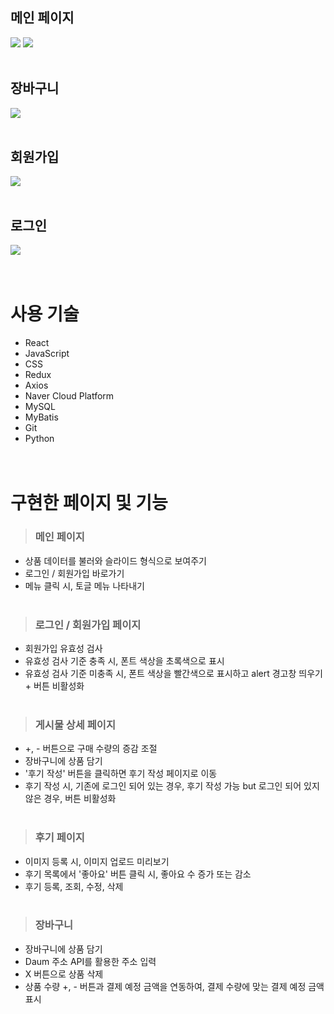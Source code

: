 ## 메인 페이지
<img src="https://github.com/dodam24/Market-kurly-clone/assets/121652059/0a9c6c50-3d2f-47f2-b520-fc634c643639">
<img src="https://github.com/dodam24/Market-kurly-clone/assets/121652059/dad403ec-b11d-493f-a856-f87ac96f22d4">
<br><br>

## 장바구니
<img src="https://github.com/dodam24/Market-kurly-clone/assets/121652059/512e37d5-e47e-45d4-8265-78767dc6c52c">
<br><br>

## 회원가입
<img src="https://github.com/dodam24/Market-kurly-clone/assets/121652059/d5cdf8ee-4a84-49b5-87e9-6b36a0c18c6a">
<br><br>

## 로그인
<img src="https://github.com/dodam24/Market-kurly-clone/assets/121652059/fd4df019-0540-48e6-8c74-6c987d33a138">
<br><br><br>

# 사용 기술
- React
- JavaScript
- CSS
- Redux
- Axios
- Naver Cloud Platform
- MySQL
- MyBatis
- Git
- Python
<br><br><br>

# 구현한 페이지 및 기능

> ### 메인 페이지
- 상품 데이터를 불러와 슬라이드 형식으로 보여주기
- 로그인 / 회원가입 바로가기
- 메뉴 클릭 시, 토글 메뉴 나타내기
<br><br>

> ### 로그인 / 회원가입 페이지
- 회원가입 유효성 검사
- 유효성 검사 기준 충족 시, 폰트 색상을 초록색으로 표시
- 유효성 검사 기준 미충족 시, 폰트 색상을 빨간색으로 표시하고 alert 경고창 띄우기 + 버튼 비활성화
<br><br>

> ### 게시물 상세 페이지
- +, - 버튼으로 구매 수량의 증감 조절
- 장바구니에 상품 담기
- '후기 작성' 버튼을 클릭하면 후기 작성 페이지로 이동
- 후기 작성 시, 기존에 로그인 되어 있는 경우, 후기 작성 가능 but 로그인 되어 있지 않은 경우, 버튼 비활성화
<br><br>

> ### 후기 페이지
- 이미지 등록 시, 이미지 업로드 미리보기
- 후기 목록에서 '좋아요' 버튼 클릭 시, 좋아요 수 증가 또는 감소
- 후기 등록, 조회, 수정, 삭제
<br><br>

> ### 장바구니
- 장바구니에 상품 담기
- Daum 주소 API를 활용한 주소 입력
- X 버튼으로 상품 삭제
- 상품 수량 +, - 버튼과 결제 예정 금액을 연동하여, 결제 수량에 맞는 결제 예정 금액 표시
